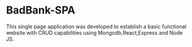 # BadBank-SPA
This single page application was developed to establish a basic functional website with CRUD capabilities using Mongodb,React,Express and Node JS.
